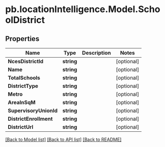 # pb.locationIntelligence.Model.SchoolDistrict
## Properties

Name | Type | Description | Notes
------------ | ------------- | ------------- | -------------
**NcesDistrictId** | **string** |  | [optional] 
**Name** | **string** |  | [optional] 
**TotalSchools** | **string** |  | [optional] 
**DistrictType** | **string** |  | [optional] 
**Metro** | **string** |  | [optional] 
**AreaInSqM** | **string** |  | [optional] 
**SupervisoryUnionId** | **string** |  | [optional] 
**DistrictEnrollment** | **string** |  | [optional] 
**DistrictUrl** | **string** |  | [optional] 

[[Back to Model list]](../README.md#documentation-for-models) [[Back to API list]](../README.md#documentation-for-api-endpoints) [[Back to README]](../README.md)

